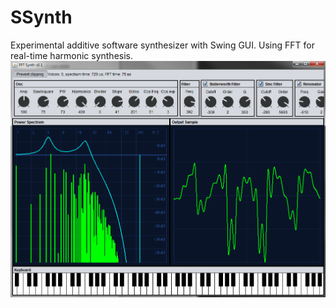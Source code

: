 # SSynth
Experimental additive software synthesizer with Swing GUI. Using FFT for real-time harmonic synthesis.
![](/screen.png?raw=true)
